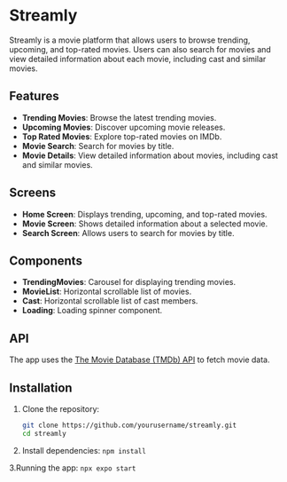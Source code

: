 # Streamly

Streamly is a movie platform that allows users to browse trending, upcoming, and top-rated movies. Users can also search for movies and view detailed information about each movie, including cast and similar movies.

## Features

- **Trending Movies**: Browse the latest trending movies.
- **Upcoming Movies**: Discover upcoming movie releases.
- **Top Rated Movies**: Explore top-rated movies on IMDb.
- **Movie Search**: Search for movies by title.
- **Movie Details**: View detailed information about movies, including cast and similar movies.

## Screens

- **Home Screen**: Displays trending, upcoming, and top-rated movies.
- **Movie Screen**: Shows detailed information about a selected movie.
- **Search Screen**: Allows users to search for movies by title.

## Components

- **TrendingMovies**: Carousel for displaying trending movies.
- **MovieList**: Horizontal scrollable list of movies.
- **Cast**: Horizontal scrollable list of cast members.
- **Loading**: Loading spinner component.

## API

The app uses the [The Movie Database (TMDb) API](https://www.themoviedb.org/documentation/api) to fetch movie data.

## Installation

1. Clone the repository:
   ```sh
   git clone https://github.com/yourusername/streamly.git
   cd streamly
   ```
2. Install dependencies:
   `npm install`

3.Running the app:
`npx expo start`
